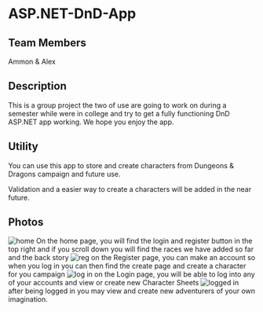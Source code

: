 # ASP.NET-DnD-App

## Team Members
Ammon & Alex
## Description
This is a group project the two of use are going to work on during a semester while were in college and try to get a fully functioning DnD ASP.NET app working. 
 We hope you enjoy the app.
## Utility
You can use this app to store and create characters from Dungeons & Dragons campaign and future use.

Validation and a easier way to create a characters will be added in the near future.

## Photos
![home](https://user-images.githubusercontent.com/80292719/145855174-6618a14c-dedf-4785-9e82-3d5ab46775a3.png)
On the home page, you will find the login and register button in the top right and if you scroll down you will find the races we have added so far and the back story
![reg](https://user-images.githubusercontent.com/80292719/145855508-2c05f55a-346f-4364-b659-9157007de498.png)
on the Register page, you can make an account so when you log in you can then find the create page and create a character for you campaign 
![log in](https://user-images.githubusercontent.com/80292719/145855480-a47d39b2-1a73-4708-bf8a-0a2b65fc65c4.png)
on the Login page, you will be able to log into any of your accounts and view or create new Character Sheets 
![logged in](https://user-images.githubusercontent.com/80292719/145856451-f44327f6-4a92-432a-9c3f-02b925e6caa7.png)
after being logged in you may view and create new adventurers of your own imagination. 
